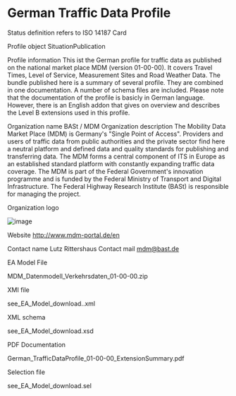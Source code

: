# German Traffic Data Profile

Status definition refers to ISO 14187
Card

Profile object
SituationPublication

Profile information
This ist the German profile for traffic data as published on the national market place MDM (version 01-00-00).
It covers Travel Times, Level of Service, Measurement Sites and Road Weather Data.
The bundle published here is a summary of several profile. They are combined in one documentation. A number of schema files are included.
Please note that the documentation of the profile is basicly in German language. However, there is an English addon that gives on overview and describes the Level B extensions used in this profile.

Organization name
BASt / MDM
Organization description
The Mobility Data Market Place (MDM) is Germany's "Single Point of Access".
Providers and users of traffic data from public authorities and the private sector find here a neutral platform and defined data and quality standards for publishing and transferring data. The MDM forms a central component of ITS in Europe as an established standard platform with constantly expanding traffic data coverage.
The MDM is part of the Federal Government's innovation programme and is funded by the Federal Ministry of Transport and Digital Infrastructure. The Federal Highway Research Institute (BASt) is responsible for managing the project.

Organization logo

![image](https://github.com/DATEX-II-EU/Profiles/assets/24648804/8b454a8e-c06d-4e5d-b362-34ccd355dc00)

Website
http://www.mdm-portal.de/en

Contact name
Lutz Rittershaus
Contact mail
mdm@bast.de

EA Model File

MDM_Datenmodell_Verkehrsdaten_01-00-00.zip

XMI file

see_EA_Model_download..xml

XML schema

see_EA_Model_download.xsd

PDF Documentation

German_TrafficDataProfile_01-00-00_ExtensionSummary.pdf

Selection file

see_EA_Model_download.sel
